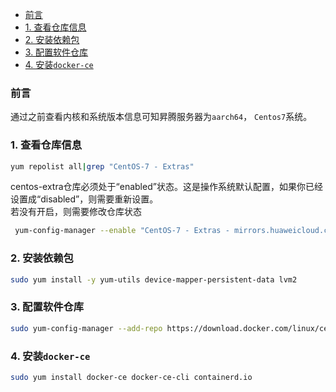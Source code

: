- [前言](#前言)
- [1. 查看仓库信息](#1-查看仓库信息)
- [2. 安装依赖包](#2-安装依赖包)
- [3. 配置软件仓库](#3-配置软件仓库)
- [4. 安装`docker-ce`](#4-安装docker-ce)

### 前言          
通过之前查看内核和系统版本信息可知昇腾服务器为`aarch64`， `Centos7`系统。

### 1. 查看仓库信息
```sh
yum repolist all|grep "CentOS-7 - Extras"
```
centos-extra仓库必须处于“enabled”状态。这是操作系统默认配置，如果你已经设置成“disabled”，则需要重新设置。          
若没有开启，则需要修改仓库状态
```sh
 yum-config-manager --enable "CentOS-7 - Extras - mirrors.huaweicloud.com"
```

### 2. 安装依赖包
```sh
sudo yum install -y yum-utils device-mapper-persistent-data lvm2
```

### 3. 配置软件仓库
```sh
sudo yum-config-manager --add-repo https://download.docker.com/linux/centos/docker-ce.repo
```

### 4. 安装`docker-ce`
```sh
sudo yum install docker-ce docker-ce-cli containerd.io
```

